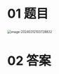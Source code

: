 # 01 题目

<img src="https://cvp.oss-cn-shanghai.aliyuncs.com/picgo/202403121037882.png" alt="image-20240312103728832" style="zoom:50%;" />

# 02 答案

